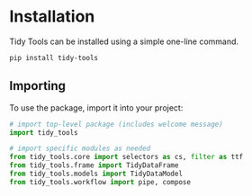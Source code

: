 # Installation

Tidy Tools can be installed using a simple one-line command.

``` bash
pip install tidy-tools
```

## Importing

To use the package, import it into your project:

``` python
# import top-level package (includes welcome message)
import tidy_tools

# import specific modules as needed
from tidy_tools.core import selectors as cs, filter as ttf
from tidy_tools.frame import TidyDataFrame
from tidy_tools.models import TidyDataModel
from tidy_tools.workflow import pipe, compose
```
